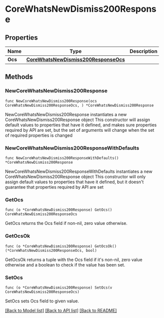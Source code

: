 # CoreWhatsNewDismiss200Response

## Properties

Name | Type | Description | Notes
------------ | ------------- | ------------- | -------------
**Ocs** | [**CoreWhatsNewDismiss200ResponseOcs**](CoreWhatsNewDismiss200ResponseOcs.md) |  | 

## Methods

### NewCoreWhatsNewDismiss200Response

`func NewCoreWhatsNewDismiss200Response(ocs CoreWhatsNewDismiss200ResponseOcs, ) *CoreWhatsNewDismiss200Response`

NewCoreWhatsNewDismiss200Response instantiates a new CoreWhatsNewDismiss200Response object
This constructor will assign default values to properties that have it defined,
and makes sure properties required by API are set, but the set of arguments
will change when the set of required properties is changed

### NewCoreWhatsNewDismiss200ResponseWithDefaults

`func NewCoreWhatsNewDismiss200ResponseWithDefaults() *CoreWhatsNewDismiss200Response`

NewCoreWhatsNewDismiss200ResponseWithDefaults instantiates a new CoreWhatsNewDismiss200Response object
This constructor will only assign default values to properties that have it defined,
but it doesn't guarantee that properties required by API are set

### GetOcs

`func (o *CoreWhatsNewDismiss200Response) GetOcs() CoreWhatsNewDismiss200ResponseOcs`

GetOcs returns the Ocs field if non-nil, zero value otherwise.

### GetOcsOk

`func (o *CoreWhatsNewDismiss200Response) GetOcsOk() (*CoreWhatsNewDismiss200ResponseOcs, bool)`

GetOcsOk returns a tuple with the Ocs field if it's non-nil, zero value otherwise
and a boolean to check if the value has been set.

### SetOcs

`func (o *CoreWhatsNewDismiss200Response) SetOcs(v CoreWhatsNewDismiss200ResponseOcs)`

SetOcs sets Ocs field to given value.



[[Back to Model list]](../README.md#documentation-for-models) [[Back to API list]](../README.md#documentation-for-api-endpoints) [[Back to README]](../README.md)


